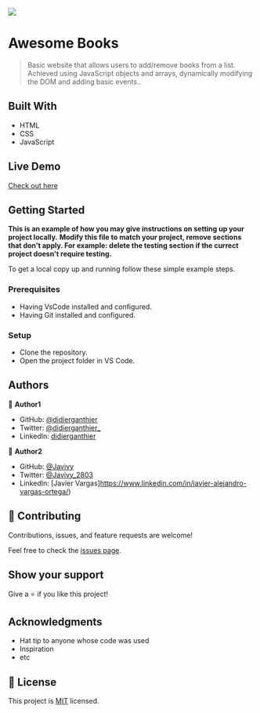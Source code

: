 ![](https://img.shields.io/badge/Microverse-blueviolet)

# Awesome Books

> Basic website that allows users to add/remove books from a list. Achieved using JavaScript objects and arrays, dynamically modifying the DOM and adding basic events..


## Built With

- HTML
- CSS
- JavaScript


## Live Demo
[Check out here](https://didierganthier.github.io/microverse-portfolio/)


## Getting Started

**This is an example of how you may give instructions on setting up your project locally.**
**Modify this file to match your project, remove sections that don't apply. For example: delete the testing section if the currect project doesn't require testing.**


To get a local copy up and running follow these simple example steps.

### Prerequisites
- Having VsCode installed and configured.
- Having Git installed and configured.

### Setup
- Clone the repository.
- Open the project folder in VS Code.



## Authors

👤 **Author1**

- GitHub: [@didierganthier](https://github.com/didierganthier)
- Twitter: [@didierganthier_](https://twitter.com/didierganthier_)
- LinkedIn: [didierganthier](https://linkedin.com/in/didierganthier)

👤 **Author2**

- GitHub: [@Javivy](https://github.com/Javivy)
- Twitter: [@Javivy_2803](https://twitter.com/Javivy_2803)
- LinkedIn: [Javier Vargas]https://www.linkedin.com/in/javier-alejandro-vargas-ortega/)

## 🤝 Contributing

Contributions, issues, and feature requests are welcome!

Feel free to check the [issues page](../../issues/).

## Show your support

Give a ⭐️ if you like this project!

## Acknowledgments

- Hat tip to anyone whose code was used
- Inspiration
- etc

## 📝 License

This project is [MIT](./LICENSE) licensed.

